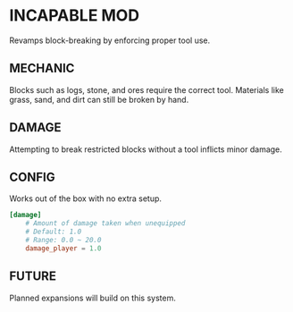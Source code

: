 # INCAPABLE MOD

Revamps block-breaking by enforcing proper tool use.

## MECHANIC
Blocks such as logs, stone, and ores require the correct tool. Materials like grass, sand, and dirt can still be broken by hand.

## DAMAGE
Attempting to break restricted blocks without a tool inflicts minor damage.

## CONFIG
Works out of the box with no extra setup.
```toml
[damage]
	# Amount of damage taken when unequipped
	# Default: 1.0
	# Range: 0.0 ~ 20.0
	damage_player = 1.0
```

## FUTURE
Planned expansions will build on this system.
